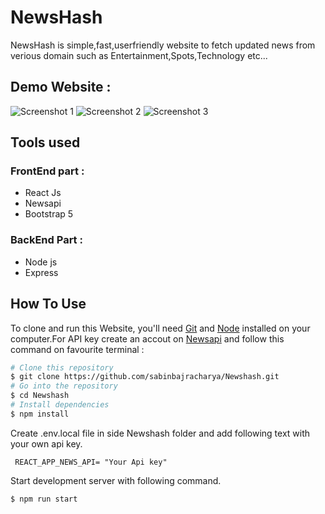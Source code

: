 # NewsHash
NewsHash is simple,fast,userfriendly website to fetch updated news from verious domain such as Entertainment,Spots,Technology etc...

## Demo Website :

![Screenshot 1](https://user-images.githubusercontent.com/77606698/148015850-b977109b-542b-4d51-bd2f-48751adca659.png)
![Screenshot 2](https://user-images.githubusercontent.com/77606698/148015874-5e49416a-9ff6-474e-b9b0-aa03b30794a8.png)
![Screenshot 3](https://user-images.githubusercontent.com/77606698/148015873-114d3d9a-75eb-45ba-8a16-8ce89fbeaeec.png)

 
## Tools used 
### FrontEnd part :
- React Js
- Newsapi
- Bootstrap 5

### BackEnd Part :
- Node js
- Express


## How To Use

To clone and run this Website, you'll need [Git](https://git-scm.com) and [Node](https://nodejs.org/en/download/) installed on your computer.For API key create an accout on [Newsapi](https://newsapi.org/) and follow this command on favourite terminal :

```bash
# Clone this repository
$ git clone https://github.com/sabinbajracharya/Newshash.git
# Go into the repository
$ cd Newshash
# Install dependencies
$ npm install
```

Create .env.local file in side Newshash folder and add following text with your own api key.
```
 REACT_APP_NEWS_API= "Your Api key"
```
Start development server with following command.
```
$ npm run start
```


